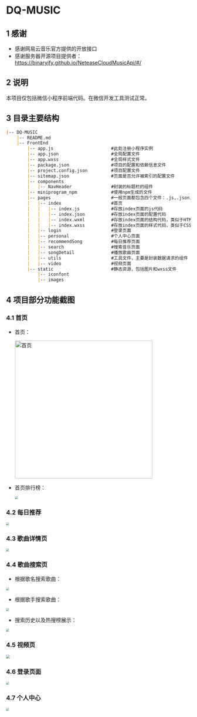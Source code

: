 # DQ-MUSIC

## 1 感谢
- 感谢网易云音乐官方提供的开放接口
- 感谢服务器开源项目提供者：https://binaryify.github.io/NeteaseCloudMusicApi/#/

## 2 说明

本项目仅包括微信小程序前端代码。在微信开发工具测试正常。

## 3 目录主要结构

```markdown
|-- DQ-MUSIC
    |-- README.md
    |-- FrontEnd
        |-- app.js						#此处注册小程序实例
        |-- app.json					#全局配置文件
        |-- app.wxss					#全局样式文件
        |-- package.json				#项目的配置和依赖信息文件
        |-- project.config.json			#项目配置文件
        |-- sitemap.json				#页面是否允许被索引的配置文件
        |-- components
        |   |-- NavHeader				#封装的标题栏的组件
        |-- miniprogram_npm				#使用npm生成的文件
        |-- pages						#一般页面都包含四个文件：.js,.json,.wxml和.wxss
        |   |-- index					#首页
        |   |   |-- index.js			#存放index页面的js代码
        |   |   |-- index.json			#存放index页面的配置代码
        |   |   |-- index.wxml			#存放index页面的结构代码，类似于HTML文件
        |   |   |-- index.wxss			#存放index页面的样式代码，类似于CSS文件
        |   |-- login					#登录页面
        |   |-- personal				#个人中心页面
        |   |-- recommendSong			#每日推荐页面
        |   |-- search					#搜索音乐页面
        |   |-- songDetail				#播放歌曲页面
        |   |-- utils					#工具文件，主要是封装数据请求的组件
        |   |-- video					#视频页面
        |-- static						#静态资源，包括图片和wxss文件
            |-- iconfont
            |-- images

```

## 4 项目部分功能截图

### 4.1 首页

- 首页：

    <div  align=left ><img src="https://raw.githubusercontent.com/DQ-Li/DQ-MUSIC/master/FrontEnd/static/images/readme/indexFig1.png" width="375"  alt="首页"/></div>

  

- 首页排行榜：

    <img src=     https://raw.githubusercontent.com/DQ-Li/DQ-MUSIC/master/FrontEnd/static/images/readme/indexFig2.png      style="zoom:50%;" />
   
     

### 4.2 每日推荐

 <img src=     https://raw.githubusercontent.com/DQ-Li/DQ-MUSIC/master/FrontEnd/static/images/readme/recommendSong.png      style="zoom:50%;" />

### 4.3 歌曲详情页

 <img src=    https://raw.githubusercontent.com/DQ-Li/DQ-MUSIC/master/FrontEnd/static/images/readme/songDetail.png     style="zoom:50%;" />

### 4.4 歌曲搜索页

- 根据歌名搜索歌曲：

 <img src=     https://raw.githubusercontent.com/DQ-Li/DQ-MUSIC/master/FrontEnd/static/images/readme/searchFig1.png      style="zoom:50%;" />

- 根据歌手搜索歌曲：

 <img src=     https://raw.githubusercontent.com/DQ-Li/DQ-MUSIC/master/FrontEnd/static/images/readme/searchFig2.png      style="zoom:50%;" />

- 搜索历史以及热搜榜展示：

 <img src=     https://raw.githubusercontent.com/DQ-Li/DQ-MUSIC/master/FrontEnd/static/images/readme/searchFig3.png      style="zoom:50%;" />

### 4.5 视频页

 <img src=     https://raw.githubusercontent.com/DQ-Li/DQ-MUSIC/master/FrontEnd/static/images/readme/video.png      style="zoom:60%;" />

### 4.6 登录页面

 <img src=     https://raw.githubusercontent.com/DQ-Li/DQ-MUSIC/master/FrontEnd/static/images/readme/login.png      style="zoom:50%;" />

### 4.7 个人中心

 <img src=     https://raw.githubusercontent.com/DQ-Li/DQ-MUSIC/master/FrontEnd/static/images/readme/personal.png      style="zoom:50%;" />

​    





